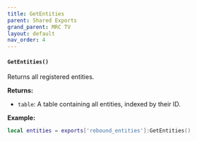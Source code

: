 ```yaml
--- 
title: GetEntities 
parent: Shared Exports 
grand_parent: MRC TV 
layout: default
nav_order: 4
--- 
```


#### `GetEntities()`
Returns all registered entities.

**Returns:**
- `table`: A table containing all entities, indexed by their ID.

**Example:**
```lua
local entities = exports['rebound_entities']:GetEntities()
```
